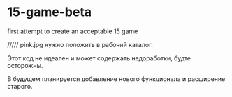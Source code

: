 # 15-game-beta
first attempt to create an acceptable 15 game

/////
pink.jpg нужно положить в рабочий каталог.

Этот код не идеален и может содержать недоработки, будте осторожны.

В будущем планируется добавление нового функционала и расширение старого.
